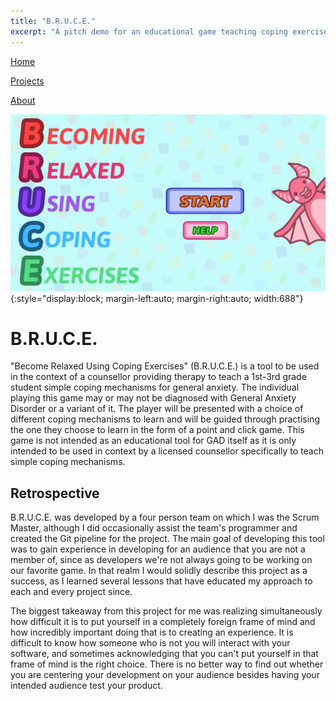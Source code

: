 ```yaml
---
title: "B.R.U.C.E."
excerpt: "A pitch demo for an educational game teaching coping exercises"
---
```


<!--
   Copyright 2022 Henry R. Chronowski

   Built from Daniel Buckstein's template at https://dbuckstein.github.io/
   
   Licensed under the Apache License, Version 2.0 (the "License");
   you may not use this file except in compliance with the License.
   You may obtain a copy of the License at

       http://www.apache.org/licenses/LICENSE-2.0

   Unless required by applicable law or agreed to in writing, software
   distributed under the License is distributed on an "AS IS" BASIS,
   WITHOUT WARRANTIES OR CONDITIONS OF ANY KIND, either express or implied.
   See the License for the specific language governing permissions and
   limitations under the License.
-->


<script src="https://polyfill.io/v3/polyfill.min.js?features=es6"></script>
<script id="MathJax-script" async src="https://cdn.jsdelivr.net/npm/mathjax@3/es5/tex-mml-chtml.js"></script>


[Home](/projects/../)

<!--
[Blog](/blog/)
-->

[Projects](/projects/)

[About](/about/)

![Bruce Menu Screenshot](/assets/img/projects/BRUCE/bruceGrab.png){:style="display:block; margin-left:auto; margin-right:auto; width:688"}

# B.R.U.C.E.

"Become Relaxed Using Coping Exercises" (B.R.U.C.E.) is a tool to be used in the context of a counsellor providing therapy to teach a 1st-3rd grade student simple coping mechanisms for general anxiety. The individual playing this game may or may not be diagnosed with General Anxiety Disorder or a variant of it. The player will be presented with a choice of different coping mechanisms to learn and will be guided through practising the one they choose to learn in the form of a point and click game. This game is not intended as an educational tool for GAD itself as it is only intended to be used in context by a licensed counsellor specifically to teach simple coping mechanisms.

## Retrospective

B.R.U.C.E. was developed by a four person team on which I was the Scrum Master, although I did occasionally assist the team's programmer and created the Git pipeline for the project. The main goal of developing this tool was to gain experience in developing for an audience that you are not a member of, since as developers we're not always going to be working on our favorite game. In that realm I would solidly describe this project as a success, as I learned several lessons that have educated my approach to each and every project since.

The biggest takeaway from this project for me was realizing simultaneously how difficult it is to put yourself in a completely foreign frame of mind and how incredibly important doing that is to creating an experience. It is difficult to know how someone who is not you will interact with your software, and sometimes acknowledging that you can't put yourself in that frame of mind is the right choice. There is no better way to find out whether you are centering your development on your audience besides having your intended audience test your product.
